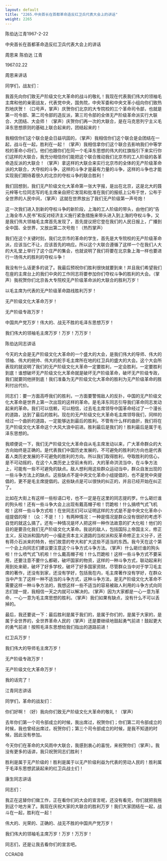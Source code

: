 ```yaml
---
layout: default
title: "2265.中央首长在首都革命造反红卫兵代表大会上的讲话"
weight: 2265
---
```


陈伯达江青1967-2-22

中央首长在首都革命造反红卫兵代表大会上的讲话

周恩来 陈伯达 江青

1967.02.22

周恩来讲话

同学们，战友们：

我首先向你们致无产阶级文化大革命的战斗的敬礼！我现在代表我们伟大的领袖毛主席和他的亲密战友，代表党中央，国务院，中央军委和中央文革小组向你们致热烈地庆贺！（口号声，掌声）庆贺你们北京的大专院校的三个革命司令部，也就是第一司令部、第二司令部的造反派，第三司令部的全体无产阶级革命派实行大联合、大团结、大会师！（掌声）庆贺你们再一次的大联合，是在马克思列宁主义毛泽东思想原则的基础上联合起来的，团结起来的！

我相信你们这个联合是会日益巩固的，（掌声）我相信你们这个联合是会团结在一起，战斗在一起，胜利在一起！（掌声）我相信拿你们这个联合去影响我们中等学校的革命小将们，他们也跟你们在同一个毛泽东思想的伟大的红旗指引下来实行你们这样的大联合，我充分相信你们能把这个联合推动我们北京市的工人阶级的各革命造反派的大联合！（掌声）拿这样的大联合来实行北京市的全体的无产阶级革命派的大联合，大夺权的斗争，这样的斗争才是最有力量的斗争，这样的斗争也才能实现我们期待着很久的北京的夺权斗争的联合胜利！

我们回想到，我们无产阶级文化大革命第一张大字报，是出在北京，这是北大的聂元梓等七位同志写的毛主席亲自把它发现和批准在我们的报纸上公布于世，公布于全世界的人民中间，（掌声）这就在世界放出了我们无产阶级第一声号炮！

这一次我们进入到新的夺权斗争的新阶段，上海的工人阶级的带头，由他们的“告上海全市人民书”和反对经济主义施行紧急措施来带头进入到上海的夺权斗争，又是我们伟大领袖毛主席首先发现了，首先提议把它登在我们的人民日报上，广播到全中国、全世界，又放出第二次号炮！（热烈掌声）

我们在这个关键时刻，我们北京市的革命的学生，首先是大专院校的无产阶级革命派，应该当仁不让，应该首先的响应。所以这个大联合遵循了这样一个在我们人大的大礼堂上举行了这个庄严的集会，也就说明了我们将要在北京象上海一样也要进行一场伟大的胜利的夺权斗争！

我没有什么话更多的说了。我最后预祝你们胜利很快就要到来！并且我们希望我们在座的主席台上的我们中央的工作同志将要参加你们夺权斗争的胜利的大会。（掌声）我祝贺你们北京各大专院校无产阶级革命派的大联合的胜利万岁！

以毛主席为代表的无产阶级革命路线胜利万岁！

无产阶级文化大革命万岁！

无产阶级专政万岁！

中国共产党万岁！伟大的、战无不胜的毛泽东思想万岁！

我们伟大的领袖毛主席万岁！万岁！万万岁！

陈伯达同志讲话

今天的大会是无产阶级文化大革命的一个盛大的大会，是我们伟大的导师、伟大的领袖、伟大的统帅、伟大的舵手毛主席所在地的红卫兵的盛大的大会。这个大会所表现的就说明了我们的无产阶级文化大革命一定要胜利，一定会胜利，一定要胜利到底！谁想破坏无产阶级文化大革命就是破坏无产阶级革命，破坏无产阶级专政，我们就要同他拼到底！我们准备为无产阶级文化大革命的胜利为无产阶级革命的胜利付出代价。

同志们：要一方面高呼我们的胜利，一方面要警惕敌人的反扑，中国的无产阶级文化大革命是世界上第一次出现的这样的革命。是毛泽东同志引导我们革命同志发动起来的革命。我们可以信赖，可以相信，过去毛主席领导中国革命经过了一个漫长的道路，达到了最后的胜利。现在的无产阶级文化大革命毛主席领导我们，同样的经过一个曲折的道路，一定能够达到最后的胜利。不管有什么样的曲折，我们将在无产阶级文化大革命这个大风大浪中前进。胜利最后是我们的！胜利最后是属于毛泽东思想的。

我顺便说一下，我们无产阶级文化大革命自从毛主席发动以来，广大革命群众的大方向始终是正确的。是代表我们中国历史发展的，不可避免的胜利的方向也是代表着人类历史发展的不可避免的胜利的方向。所以我们取得胜利，夺取胜利的信心，是不可动摇的，在这个人类历史上空前未有的，大的革命洪流当中，在斗争方法上，可能有一些不可避免的缺点。敌人想利用这些群众运动当中，群众自发出现的一些斗争方法上的缺点。这些缺点不是中央文化革命小组提倡的，也不是党中央提倡的，更不是毛主席提倡的。这些缺点是可以很快的纠正的，并且已经开始在纠正了。

比如在大街上有这样一些标语口号，也不一定是在这里的同志提的罗。什么砸烂谁的狗头啦！还有一些斗争大会上出现有戴高帽子啦！罚跪啦！什么搞喷气式飞机啦！这样一些斗争方式啦！在坐同志们可以证明这样的方式是不是中央文化革命小组提倡的呀！（众：不是！！）有两种情况：一种是情况是群众没有很好的考虑不自觉的就这么搞了。还有一种情况是坏人把这样一种作法故意的扩大化啦！他们的目的是要丑化我们无产阶级文化大革命。我说的敌人，包括国际上帝国主义，修正主义，反动派和国内的一小撮走资本主义道路的当权派和反革命修正主义分子，还有蒋介石派来的特务，他们故意的夸大和扩大这些不适当的东西。我今天在这个第一个会上向同志们建议要注意这个斗争方式斗争方法。（掌声）什么砸烂谁的狗头啦！什么喷气式飞机啦！什么戴高帽子啦！什么罚跪啦！这样一些斗争方式不要采用，还要注意不要什么都砸，破坏国家的物资，这样的一种斗争方式，联动起来利用到处来砸，破坏了好多学校，破坏了好多国家资财。尽管群众当中对于学习毛主席的著作，还没有到家，还没有学好，包括我在内，毛主席著作没有学好，在群众当中产生了这样一种不适当的斗争方式，这种斗争方法，是无产阶级文化大革命不需要这样一种斗争方法的，我想这样一些不适当的容易被敌人利用的斗争方式向同志们提一提，我相信一天之内就可以解决的。（掌声）因为大家都是一心一意为革命，一心一意为毛主席思想的胜利。（掌声）我们如果有缺点，没有什么不可以丢掉的。

最后，我还要说一下：最后胜利是属于我们的，是属于你们的，是属于大家的，是属于全世界的，全世界革命人民的（掌声）还是要继续地鼓起勇气前进！鼓起更大的勇气前进！按照毛泽东思想给我们指出的道路前进！

红卫兵万岁！

我们伟大的导师毛主席万岁！

无产阶级专政万岁！

无产阶级文化大革命万岁！

我的话完了！

江青同志讲话

同学们，革命的战友们：

你们好啊！（好）我向你们致无产阶级文化大革命的敬礼！（掌声）

去年你们第一个司令部成立的时候，我出席过，祝贺你们；你们第二司令部成立的时候，我也曾经出席过，祝贺你们；第三个司令部成立的时候，是我不知道的时候，因此没有参加。

今天你们在革命的大风雨中大联合，我感到衷心的喜悦，来祝贺你们（掌声）。我没有更多的话讲，我只祝贺同志们胜利！

胜利是属于无产阶级的！胜利是属于以无产阶级利益为代表的劳动人民的！胜利属于毛泽东思想武装起来的红卫兵战士们！

康生同志讲话

同志们：

我正在这替你们做工作，正在看你们的大会的宣言呢，还没有看完，你们就把我拖到这个地方来了。我现在庆祝大家的大联合的胜利万岁！我们大家团结在一起，战斗在一起，胜利在一起！

伟大的、光荣的、正确的、战无不胜的中国共产党万岁！

我们伟大的领袖毛主席万岁！万岁！万万岁！

同志们，还是让我去看你们的宣言吧。

CCRADB

